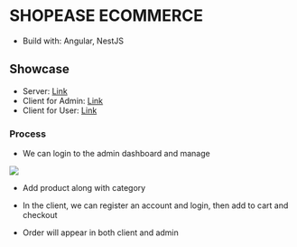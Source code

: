 # SHOPEASE ECOMMERCE

- Build with: Angular, NestJS

## Showcase

- Server: [Link](https://github.com/minercreepmc/product-catalog)
- Client for Admin: [Link](https://github.com/minercreepmc/shop-ease-dashboard)
- Client for User: [Link](https://github.com/minercreepmc/shop-ease-client)

### Process

- We can login to the admin dashboard and manage 

![](./assets/image-1.jpg)

- Add product along with category



- In the client, we can register an account and login, then add to cart and checkout


- Order will appear in both client and admin








